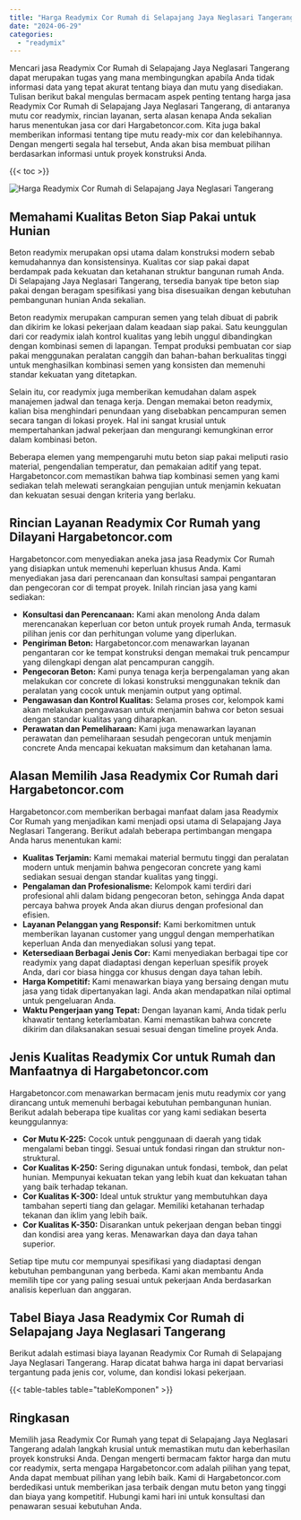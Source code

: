 ```yaml
---
title: "Harga Readymix Cor Rumah di Selapajang Jaya Neglasari Tangerang"
date: "2024-06-29"
categories: 
  - "readymix"
---
```



Mencari jasa Readymix Cor Rumah di Selapajang Jaya Neglasari Tangerang dapat merupakan tugas yang mana membingungkan apabila Anda tidak informasi data yang tepat akurat tentang biaya dan mutu yang disediakan. Tulisan berikut bakal mengulas bermacam aspek penting tentang harga jasa Readymix Cor Rumah di Selapajang Jaya Neglasari Tangerang, di antaranya mutu cor readymix, rincian layanan, serta alasan kenapa Anda sekalian harus menentukan jasa cor dari Hargabetoncor.com. Kita juga bakal memberikan informasi tentang tipe mutu ready-mix cor dan kelebihannya. Dengan mengerti segala hal tersebut, Anda akan bisa membuat pilihan berdasarkan informasi untuk proyek konstruksi Anda.

{{< toc >}}

![Harga Readymix Cor Rumah di Selapajang Jaya Neglasari Tangerang](https://hargareadymixid.github.io/hbc/readymix-hbc%20(10).png)

## Memahami Kualitas Beton Siap Pakai untuk Hunian

Beton readymix merupakan opsi utama dalam konstruksi modern sebab kemudahannya dan konsistensinya. Kualitas cor siap pakai dapat berdampak pada kekuatan dan ketahanan struktur bangunan rumah Anda. Di Selapajang Jaya Neglasari Tangerang, tersedia banyak tipe beton siap pakai dengan beragam spesifikasi yang bisa disesuaikan dengan kebutuhan pembangunan hunian Anda sekalian.

Beton readymix merupakan campuran semen yang telah dibuat di pabrik dan dikirim ke lokasi pekerjaan dalam keadaan siap pakai. Satu keunggulan dari cor readymix ialah kontrol kualitas yang lebih unggul dibandingkan dengan kombinasi semen di lapangan. Tempat produksi pembuatan cor siap pakai menggunakan peralatan canggih dan bahan-bahan berkualitas tinggi untuk menghasilkan kombinasi semen yang konsisten dan memenuhi standar kekuatan yang ditetapkan.

Selain itu, cor readymix juga memberikan kemudahan dalam aspek manajemen jadwal dan tenaga kerja. Dengan memakai beton readymix, kalian bisa menghindari penundaan yang disebabkan pencampuran semen secara tangan di lokasi proyek. Hal ini sangat krusial untuk mempertahankan jadwal pekerjaan dan mengurangi kemungkinan error dalam kombinasi beton.

Beberapa elemen yang mempengaruhi mutu beton siap pakai meliputi rasio material, pengendalian temperatur, dan pemakaian aditif yang tepat. Hargabetoncor.com memastikan bahwa tiap kombinasi semen yang kami sediakan telah melewati serangkaian pengujian untuk menjamin kekuatan dan kekuatan sesuai dengan kriteria yang berlaku.

## Rincian Layanan Readymix Cor Rumah yang Dilayani Hargabetoncor.com

Hargabetoncor.com menyediakan aneka jasa jasa Readymix Cor Rumah yang disiapkan untuk memenuhi keperluan khusus Anda. Kami menyediakan jasa dari perencanaan dan konsultasi sampai pengantaran dan pengecoran cor di tempat proyek. Inilah rincian jasa yang kami sediakan:

- **Konsultasi dan Perencanaan:** Kami akan menolong Anda dalam merencanakan keperluan cor beton untuk proyek rumah Anda, termasuk pilihan jenis cor dan perhitungan volume yang diperlukan.
- **Pengiriman Beton:** Hargabetoncor.com menawarkan layanan pengantaran cor ke tempat konstruksi dengan memakai truk pencampur yang dilengkapi dengan alat pencampuran canggih.
- **Pengecoran Beton:** Kami punya tenaga kerja berpengalaman yang akan melakukan cor concrete di lokasi konstruksi menggunakan teknik dan peralatan yang cocok untuk menjamin output yang optimal.
- **Pengawasan dan Kontrol Kualitas:** Selama proses cor, kelompok kami akan melakukan pengawasan untuk menjamin bahwa cor beton sesuai dengan standar kualitas yang diharapkan.
- **Perawatan dan Pemeliharaan:** Kami juga menawarkan layanan perawatan dan pemeliharaan sesudah pengecoran untuk menjamin concrete Anda mencapai kekuatan maksimum dan ketahanan lama.

## Alasan Memilih Jasa Readymix Cor Rumah dari Hargabetoncor.com

Hargabetoncor.com memberikan berbagai manfaat dalam jasa Readymix Cor Rumah yang menjadikan kami menjadi opsi utama di Selapajang Jaya Neglasari Tangerang. Berikut adalah beberapa pertimbangan mengapa Anda harus menentukan kami:

- **Kualitas Terjamin:** Kami memakai material bermutu tinggi dan peralatan modern untuk menjamin bahwa pengecoran concrete yang kami sediakan sesuai dengan standar kualitas yang tinggi.
- **Pengalaman dan Profesionalisme:** Kelompok kami terdiri dari profesional ahli dalam bidang pengecoran beton, sehingga Anda dapat percaya bahwa proyek Anda akan diurus dengan profesional dan efisien.
- **Layanan Pelanggan yang Responsif:** Kami berkomitmen untuk memberikan layanan customer yang unggul dengan memperhatikan keperluan Anda dan menyediakan solusi yang tepat.
- **Ketersediaan Berbagai Jenis Cor:** Kami menyediakan berbagai tipe cor readymix yang dapat diadaptasi dengan keperluan spesifik proyek Anda, dari cor biasa hingga cor khusus dengan daya tahan lebih.
- **Harga Kompetitif:** Kami menawarkan biaya yang bersaing dengan mutu jasa yang tidak dipertanyakan lagi. Anda akan mendapatkan nilai optimal untuk pengeluaran Anda.
- **Waktu Pengerjaan yang Tepat:** Dengan layanan kami, Anda tidak perlu khawatir tentang keterlambatan. Kami memastikan bahwa concrete dikirim dan dilaksanakan sesuai sesuai dengan timeline proyek Anda.

## Jenis Kualitas Readymix Cor untuk Rumah dan Manfaatnya di Hargabetoncor.com

Hargabetoncor.com menawarkan bermacam jenis mutu readymix cor yang dirancang untuk memenuhi berbagai kebutuhan pembangunan hunian. Berikut adalah beberapa tipe kualitas cor yang kami sediakan beserta keunggulannya:

- **Cor Mutu K-225:** Cocok untuk penggunaan di daerah yang tidak mengalami beban tinggi. Sesuai untuk fondasi ringan dan struktur non-struktural.
- **Cor Kualitas K-250:** Sering digunakan untuk fondasi, tembok, dan pelat hunian. Mempunyai kekuatan tekan yang lebih kuat dan kekuatan tahan yang baik terhadap tekanan.
- **Cor Kualitas K-300:** Ideal untuk struktur yang membutuhkan daya tambahan seperti tiang dan gelagar. Memiliki ketahanan terhadap tekanan dan iklim yang lebih baik.
- **Cor Kualitas K-350:** Disarankan untuk pekerjaan dengan beban tinggi dan kondisi area yang keras. Menawarkan daya dan daya tahan superior.

Setiap tipe mutu cor mempunyai spesifikasi yang diadaptasi dengan kebutuhan pembangunan yang berbeda. Kami akan membantu Anda memilih tipe cor yang paling sesuai untuk pekerjaan Anda berdasarkan analisis keperluan dan anggaran.

## Tabel Biaya Jasa Readymix Cor Rumah di Selapajang Jaya Neglasari Tangerang

Berikut adalah estimasi biaya layanan Readymix Cor Rumah di Selapajang Jaya Neglasari Tangerang. Harap dicatat bahwa harga ini dapat bervariasi tergantung pada jenis cor, volume, dan kondisi lokasi pekerjaan.

{{< table-tables table="tableKomponen" >}}

## Ringkasan

Memilih jasa Readymix Cor Rumah yang tepat di Selapajang Jaya Neglasari Tangerang adalah langkah krusial untuk memastikan mutu dan keberhasilan proyek konstruksi Anda. Dengan mengerti bermacam faktor harga dan mutu cor readymix, serta mengapa Hargabetoncor.com adalah pilihan yang tepat, Anda dapat membuat pilihan yang lebih baik. Kami di Hargabetoncor.com berdedikasi untuk memberikan jasa terbaik dengan mutu beton yang tinggi dan biaya yang kompetitif. Hubungi kami hari ini untuk konsultasi dan penawaran sesuai kebutuhan Anda.
